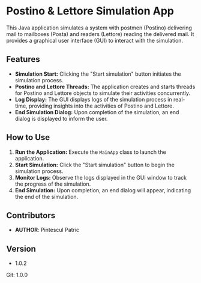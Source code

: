 # Postino & Lettore Simulation App

This Java application simulates a system with postmen (Postino) delivering mail to mailboxes (Posta) and readers (Lettore) reading the delivered mail. It provides a graphical user interface (GUI) to interact with the simulation.

## Features

- **Simulation Start:** Clicking the "Start simulation" button initiates the simulation process.
- **Postino and Lettore Threads:** The application creates and starts threads for Postino and Lettore objects to simulate their activities concurrently.
- **Log Display:** The GUI displays logs of the simulation process in real-time, providing insights into the activities of Postino and Lettore.
- **End Simulation Dialog:** Upon completion of the simulation, an end dialog is displayed to inform the user.

## How to Use

1. **Run the Application:** Execute the `MainApp` class to launch the application.
2. **Start Simulation:** Click the "Start simulation" button to begin the simulation process.
3. **Monitor Logs:** Observe the logs displayed in the GUI window to track the progress of the simulation.
4. **End Simulation:** Upon completion, an end dialog will appear, indicating the end of the simulation.

## Contributors

- **AUTHOR**: Pintescul Patric

## Version

- 1.0.2

Git: 1.0.0
